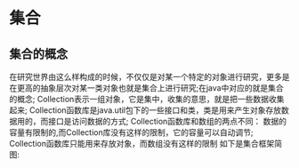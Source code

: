 # 集合
## 集合的概念
在研究世界由这么样构成的时候，不仅仅是对某一个特定的对象进行研究，更多是在更高的抽象层次对某一类对象也就是集合上进行研究;在java中对应的就是集合的概念;
Collection表示一组对象，它是集中，收集的意思，就是把一些数据收集起来;
Collection函数库是java.util包下的一些接口和类，类是用来产生对象存放数据用的，而接口是访问数据的方式;
Collection函数库和数组的两点不同：
数据的容量有限制的,而Collection库没有这样的限制，它的容量可以自动调节;
Collection函数库只能用来存放对象，而数组没有这样的限制
如下是集合框架简图:
